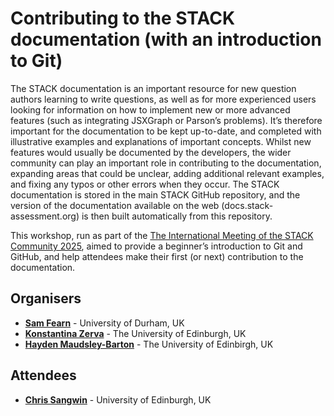 # Contributing to the STACK documentation (with an introduction to Git) #

The STACK documentation is an important resource for new question authors learning to write questions, as well as for more experienced users looking for information on how to implement new or more advanced features (such as integrating JSXGraph or Parson’s problems). It’s therefore important for the documentation to be kept up-to-date, and completed with illustrative examples and explanations of important concepts. Whilst new features would usually be documented by the developers, the wider community can play an important role in contributing to the documentation, expanding areas that could be unclear, adding additional relevant examples, and fixing any typos or other errors when they occur. The STACK documentation is stored in the main STACK GitHub repository, and the version of the documentation available on the web (docs.stack-assessment.org) is then built automatically from this repository.

This workshop, run as part of the [The International Meeting of the STACK Community 2025](https://sites.google.com/view/stack2025/), aimed to provide a beginner’s introduction to Git and GitHub, and help attendees make their first (or next) contribution to the documentation.

## Organisers

* [**Sam Fearn**](mailto:s.m.fearn@durham.ac.uk) - University of Durham, UK
* [**Konstantina Zerva**](mailto:k.zerva@ed.ac.uk) - The University of Edinburgh, UK
* [**Hayden Maudsley-Barton**](mailto:Hayden.Maudsley-Barton@ed.ac.uk) - The University of Edinbirgh, UK

## Attendees

* [**Chris Sangwin**](mailto:C.J.Sangwin@ed.ac.uk) - University of Edinburgh, UK

